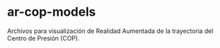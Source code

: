 # ar-cop-models
Archivos para visualización de Realidad Aumentada de la trayectoria del Centro de Presión (COP).
